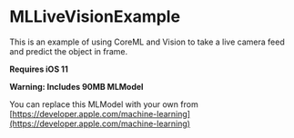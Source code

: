 # MLLiveVisionExample

This is an example of using CoreML and Vision to take a live camera feed and predict the object in frame.

**Requires iOS 11**

**Warning: Includes 90MB MLModel**

You can replace this MLModel with your own from [https://developer.apple.com/machine-learning](https://developer.apple.com/machine-learning)
